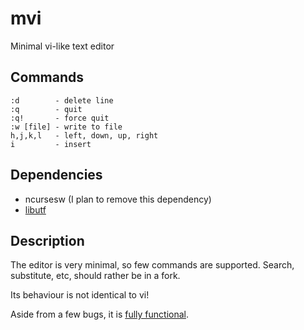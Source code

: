 # mvi
Minimal vi-like text editor

## Commands

	:d        - delete line
	:q        - quit
	:q!       - force quit
	:w [file] - write to file
	h,j,k,l   - left, down, up, right
	i         - insert

## Dependencies
* ncursesw (I plan to remove this dependency)
* [libutf](http://git.suckless.org/libutf/)

## Description
The editor is very minimal, so few commands are supported.
Search, substitute, etc, should rather be in a fork.

Its behaviour is not identical to vi!

Aside from a few bugs,
it is [fully functional](http://i.imgur.com/qJ2VReC.jpg).
